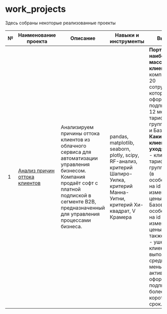 # work_projects

Здесь собраны некоторые реализованные проекты

| № |	Наименование проекта	| Описание	| Навыки и инструменты | Выводы |
| - | --- | --- | --- | --- |
| 1 | [Анализ причин оттока клиентов](https://github.com/yulia-alexeychuk/work_projects/tree/main/analysis_client_churn) | Анализируем причины оттока клиентов из облачного сервиса для автоматизации управления бизнесом. Компания продаёт софт с платной подпиской в сегменте B2B, предназначенный для управления процессами бизнеса.  | pandas, matplotlib, seaborn, plotly, scipy, RF-анализ, критерий Шапиро-Уилка, критерий Манна-Уитни, критерий Хи-квадрат, V Крамера | **Портрет наиболее массового клиента** — компании с 1-20 сотрудниками, которые оформляют подписки на 12 месяцев по тарифным группам Старт и Базовый. <br/>**Какие клиенты уходят**: <br/>- клиенты на тарифных группах Старт (в особенности на id изменения цены 23) и Базовый (в особенности на id изменения цены 8), а также Профи; <br/>- ушедшие клиенты выполняли в среднем меньше активностей и оформляли подписку на более короткий срок. |
